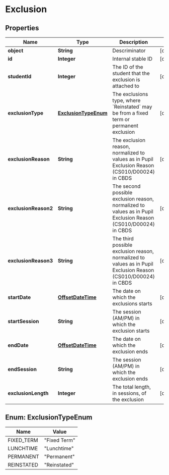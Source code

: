 
# Exclusion

## Properties
Name | Type | Description | Notes
------------ | ------------- | ------------- | -------------
**object** | **String** | Descriminator |  [optional]
**id** | **Integer** | Internal stable ID |  [optional]
**studentId** | **Integer** | The ID of the student that the exclusion is attached to |  [optional]
**exclusionType** | [**ExclusionTypeEnum**](#ExclusionTypeEnum) | The exclusions type, where &#x60;Reinstated&#x60; may be from a fixed term or permanent exclusion |  [optional]
**exclusionReason** | **String** | The exclusion reason, normalized to values as in Pupil Exclusion Reason (CS010/D00024) in CBDS |  [optional]
**exclusionReason2** | **String** | The second possible exclusion reason, normalized to values as in Pupil Exclusion Reason (CS010/D00024) in CBDS |  [optional]
**exclusionReason3** | **String** | The third possible exclusion reason, normalized to values as in Pupil Exclusion Reason (CS010/D00024) in CBDS |  [optional]
**startDate** | [**OffsetDateTime**](OffsetDateTime.md) | The date on which the exclusions starts |  [optional]
**startSession** | **String** | The session (AM/PM) in which the exclusion starts |  [optional]
**endDate** | [**OffsetDateTime**](OffsetDateTime.md) | The date on which the exclusion ends |  [optional]
**endSession** | **String** | The session (AM/PM) in which the exclusion ends |  [optional]
**exclusionLength** | **Integer** | The total length, in sessions, of the exclusion |  [optional]


<a name="ExclusionTypeEnum"></a>
## Enum: ExclusionTypeEnum
Name | Value
---- | -----
FIXED_TERM | &quot;Fixed Term&quot;
LUNCHTIME | &quot;Lunchtime&quot;
PERMANENT | &quot;Permanent&quot;
REINSTATED | &quot;Reinstated&quot;



